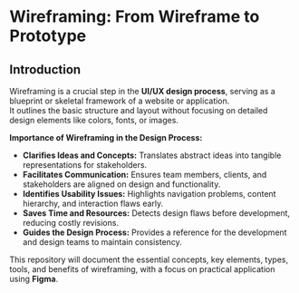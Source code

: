 # Wireframing: From Wireframe to Prototype

## Introduction
Wireframing is a crucial step in the **UI/UX design process**, serving as a blueprint or skeletal framework of a website or application.  
It outlines the basic structure and layout without focusing on detailed design elements like colors, fonts, or images.  

**Importance of Wireframing in the Design Process:**  
- **Clarifies Ideas and Concepts:** Translates abstract ideas into tangible representations for stakeholders.  
- **Facilitates Communication:** Ensures team members, clients, and stakeholders are aligned on design and functionality.  
- **Identifies Usability Issues:** Highlights navigation problems, content hierarchy, and interaction flaws early.  
- **Saves Time and Resources:** Detects design flaws before development, reducing costly revisions.  
- **Guides the Design Process:** Provides a reference for the development and design teams to maintain consistency.  

This repository will document the essential concepts, key elements, types, tools, and benefits of wireframing, with a focus on practical application using **Figma**.
